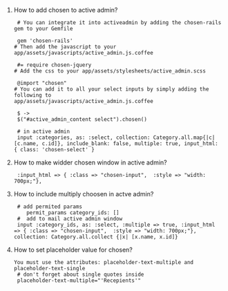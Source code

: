 1. How to add chosen to active admin?
        
        # You can integrate it into activeadmin by adding the chosen-rails gem to your Gemfile

        gem 'chosen-rails'
       # Then add the javascript to your app/assets/javascripts/active_admin.js.coffee

        #= require chosen-jquery
       # Add the css to your app/assets/stylesheets/active_admin.scss

        @import "chosen"
       # You can add it to all your select inputs by simply adding the following to                app/assets/javascripts/active_admin.js.coffee

        $ -> 
        $("#active_admin_content select").chosen()
        
        # in active admin
        input :categories, as: :select, collection: Category.all.map{|c| [c.name, c.id]}, include_blank: false, multiple: true, input_html: { class: 'chosen-select' }
        
        
2. How to make widder chosen window in active admin?
        
        :input_html => { :class => "chosen-input",  :style => "width: 700px;"},
        
3. How to include multiply choosen in actve admin?
        
        # add permited params
           permit_params category_ids: []
        #  add to mail active admin window
        input :category_ids, as: :select, :multiple => true, :input_html => { :class => "chosen-input",  :style => "width: 700px;"}, collection: Category.all.collect {|x| [x.name, x.id]}

4. How to set placeholder value for chosen?
        
       You must use the attributes: placeholder-text-multiple and placeholder-text-single
        # don't forget about single quotes inside
        placeholder-text-multiple="'Recepients'"
